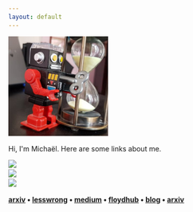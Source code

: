 ```yaml
---
layout: default
---
```


<img border="0" height="200" src="/images/mtrazzi.jpg" width="200" />

Hi, I'm Michaël. Here are some links about me.


<div class="row">
<div class="column">
<img src="https://upload.wikimedia.org/wikipedia/en/7/7c/LessWrong_logo.svg">
</div>
<div class="column">
<img src="https://upload.wikimedia.org/wikipedia/en/7/7c/LessWrong_logo.svg">
</div>
<div class="column">
<img src="https://upload.wikimedia.org/wikipedia/en/7/7c/LessWrong_logo.svg">
</div>
</div>

**[arxiv](https://arxiv.org/search/cs?searchtype=author&query=Trazzi%2C+M) • [lesswrong](https://www.lesswrong.com/users/mtrazzi) • [medium](https://medium.com/@MichaelTrazzi) • [floydhub](https://blog.floydhub.com/author/michaeltrazzi/) • [blog](https://mtrazzi.github.io/blog/) • [arxiv](https://arxiv.org/search/cs?searchtype=author&query=Trazzi%2C+M)**
